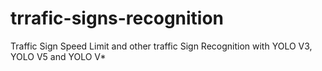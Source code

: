 # trrafic-signs-recognition
Traffic Sign Speed Limit and other traffic Sign Recognition with YOLO V3, YOLO V5 and YOLO V*
